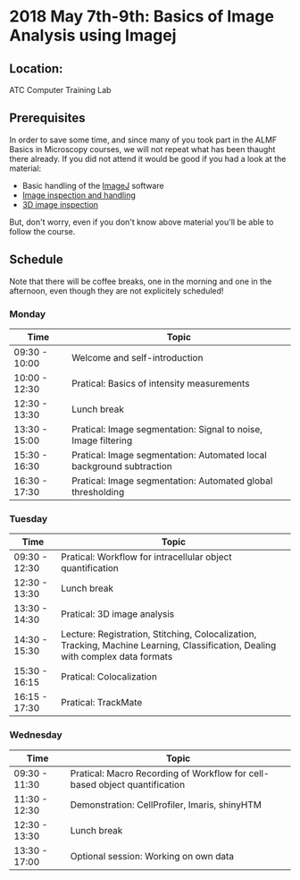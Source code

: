# 2018 May 7th-9th: Basics of Image Analysis using Imagej 

## Location:

ATC Computer Training Lab 

## Prerequisites

In order to save some time, and since many of you took part in the ALMF Basics in Microscopy courses, we will not repeat what has been thaught there already. If you did not attend it would be good if you had a look at the material:

- Basic handling of the [ImageJ](https://fiji.sc/) software 
- [Image inspection and handling](https://github.com/tischi/imagej-courses/blob/master/practicals/basic-image-inspection-and-handling.md)
- [3D image inspection](https://github.com/tischi/imagej-courses/blob/master/practicals/3D-image-inspection.md)

But, don't worry, even if you don't know above material you'll be able to follow the course.

## Schedule

Note that there will be coffee breaks, one in the morning and one in the afternoon, even though they are not explicitely scheduled!

### Monday

| Time | Topic |
|------|-------|
| 09:30 - 10:00 | Welcome and self-introduction |
| 10:00 - 12:30 | Pratical: Basics of intensity measurements |
| 12:30 - 13:30 | Lunch break |
| 13:30 - 15:00 | Pratical: Image segmentation: Signal to noise, Image filtering |
| 15:30 - 16:30 | Pratical: Image segmentation: Automated local background subtraction |
| 16:30 - 17:30 | Pratical: Image segmentation: Automated global thresholding|

### Tuesday

| Time | Topic |
|------|-------|
| 09:30 - 12:30 | Pratical: Workflow for intracellular object quantification | 
| 12:30 - 13:30 | Lunch break |
| 13:30 - 14:30 | Pratical: 3D image analysis |
| 14:30 - 15:30 | Lecture: Registration, Stitching, Colocalization, Tracking, Machine Learning, Classification, Dealing with complex data formats |
| 15:30 - 16:15 | Pratical: Colocalization  |
| 16:15 - 17:30 | Pratical: TrackMate  |

### Wednesday

| Time | Topic |
|------|-------|
| 09:30 - 11:30 | Pratical: Macro Recording of Workflow for cell-based object quantification |
| 11:30 - 12:30 | Demonstration: CellProfiler, Imaris, shinyHTM |
| 12:30 - 13:30 | Lunch break |
| 13:30 - 17:00 | Optional session: Working on own data |
